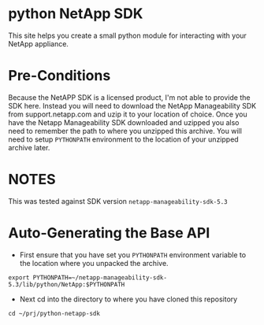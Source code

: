 python NetApp SDK
=================
This site helps you create a small python module for interacting with your NetApp appliance.  

Pre-Conditions
==============
Because the NetAPP SDK is a licensed product, I'm not able to provide the SDK here.  Instead you will need to download the NetApp Manageability SDK from support.netapp.com and uzip it to your location of choice.  Once you have the Netapp Manageability SDK downloaded and uzipped you also need to remember the path to where you unzipped this archive.  You will need to setup `PYTHONPATH` environment to the location of your unzipped archive later. 

NOTES
=====
This was tested against SDK version `netapp-manageability-sdk-5.3`

Auto-Generating the Base API
============================
* First ensure that you have set you `PYTHONPATH` environment variable to the location where you unpacked the archive.
```
export PYTHONPATH=~/netapp-manageability-sdk-5.3/lib/python/NetApp:$PYTHONPATH
```
* Next cd into the directory to where you have cloned this repository
```
cd ~/prj/python-netapp-sdk
```
